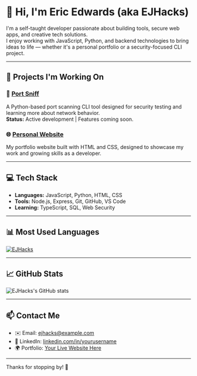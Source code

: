 # 👋 Hi, I'm Eric Edwards (aka EJHacks)

I'm a self-taught developer passionate about building tools, secure web apps, and creative tech solutions.  
I enjoy working with JavaScript, Python, and backend technologies to bring ideas to life — whether it's a personal portfolio or a security-focused CLI project.

---

## 🚀 Projects I'm Working On

### 🔧 [Port Sniff](https://github.com/EJHacks/Port-Sniff)
A Python-based port scanning CLI tool designed for security testing and learning more about network behavior.  
**Status:** Active development | Features coming soon.

### 🌐 [Personal Website](https://github.com/EJHacks/personal-website)
My portfolio website built with HTML and CSS, designed to showcase my work and growing skills as a developer.

---

## 💻 Tech Stack

- **Languages:** JavaScript, Python, HTML, CSS
- **Tools:** Node.js, Express, Git, GitHub, VS Code
- **Learning:** TypeScript, SQL, Web Security

---

## 📊 Most Used Languages

[![EJHacks](https://github-readme-stats.vercel.app/api/top-langs/?username=EJHacks&layout=compact&theme=radical)](https://github.com/anuraghazra/github-readme-stats)

---

## 📈 GitHub Stats

![EJHacks's GitHub stats](https://github-readme-stats.vercel.app/api?username=EJHacks&show_icons=true&theme=radical)

---

## 📫 Contact Me

- ✉️ Email: ejhacks@example.com
- 💼 LinkedIn: [linkedin.com/in/yourusername](https://linkedin.com/in/yourusername)
- 🌍 Portfolio: [Your Live Website Here](https://yourportfolio.example.com)

---

Thanks for stopping by! 🙌

